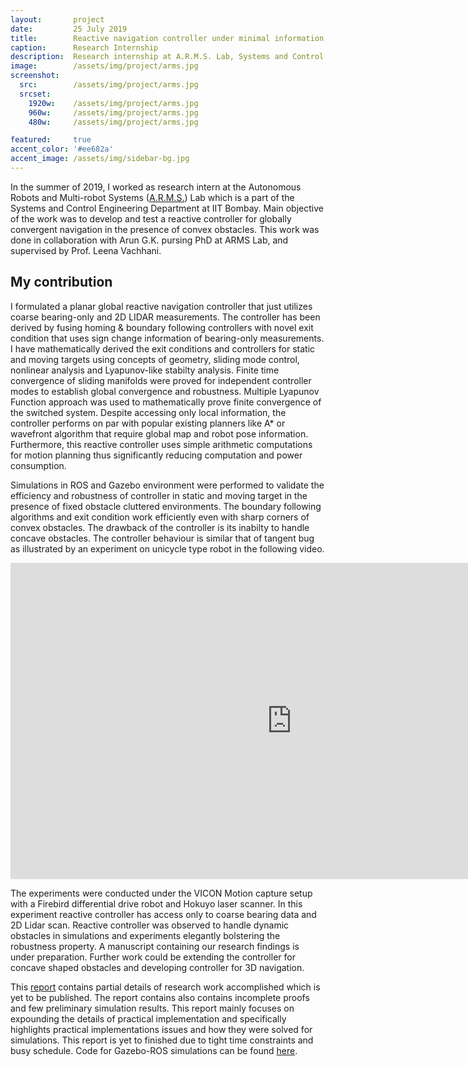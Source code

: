 ```yaml
---
layout:       project
date:         25 July 2019
title:        Reactive navigation controller under minimal information access
caption:      Research Internship
description:  Research internship at A.R.M.S. Lab, Systems and Control Engineering IIT Bombay
image:        /assets/img/project/arms.jpg
screenshot:
  src:        /assets/img/project/arms.jpg
  srcset:
    1920w:    /assets/img/project/arms.jpg
    960w:     /assets/img/project/arms.jpg
    480w:     /assets/img/project/arms.jpg

featured:     true
accent_color: '#ee682a'
accent_image: /assets/img/sidebar-bg.jpg
---
```


In the summer of 2019, I worked as research intern at the Autonomous Robots and Multi-robot Systems ([A.R.M.S.](http://www.sc.iitb.ac.in/robotics/index.html)) Lab which is a part of the Systems and Control Engineering Department at IIT Bombay. Main objective of the work was to develop and test a reactive controller for globally convergent navigation in the presence of convex obstacles. This work was done in collaboration with Arun G.K. pursing PhD at ARMS Lab, and supervised by Prof. Leena Vachhani.

## My contribution

I formulated a planar global reactive navigation controller that just utilizes coarse bearing-only and 2D LIDAR measurements. The controller has been derived by fusing homing & boundary following controllers with novel exit condition that uses sign change information of bearing-only measurements. I have mathematically derived the exit conditions and controllers for static and moving targets using concepts of geometry, sliding mode control, nonlinear analysis and Lyapunov-like stabilty analysis. Finite time convergence of sliding manifolds were proved for independent controller modes to establish global convergence and robustness. Multiple Lyapunov Function approach was used to mathematically prove finite convergence of the switched system. Despite accessing only local information, the controller performs on par with popular existing planners like A* or wavefront algorithm that require global map and robot pose information. Furthermore, this reactive controller uses simple arithmetic computations for motion planning thus significantly reducing computation and power consumption. 

Simulations in ROS and Gazebo environment were performed to validate the efficiency and robustness of controller in static and moving target in the presence of fixed obstacle cluttered environments. The boundary following algorithms and exit condition work efficiently even with sharp corners of convex obstacles. The drawback of the controller is its inabilty to handle concave obstacles. The controller behaviour is similar that of tangent bug as illustrated by an experiment on unicycle type robot in the following video.

<div>
<iframe width="900" height="506" src="https://www.youtube.com/embed/QEmhKKyVBwU" frameborder="0" allow="accelerometer; autoplay; encrypted-media; gyroscope; picture-in-picture" allowfullscreen></iframe>
</div>

The experiments were conducted under the VICON Motion capture setup with a Firebird differential drive robot and Hokuyo laser scanner. In this experiment reactive controller has access only to coarse bearing data and 2D Lidar scan. Reactive controller was observed to handle dynamic obstacles in simulations and experiments elegantly bolstering the robustness property. A manuscript containing our research findings is under preparation. Further work could be extending the controller for concave shaped obstacles and developing controller for 3D navigation.

This [report](/assets/IITB_RI_report.pdf) contains partial details of research work accomplished which is yet to be published. The report contains also contains incomplete proofs and few preliminary simulation results. This report mainly focuses on expounding the details of practical implementation and specifically highlights practical implementations issues and how they were solved for simulations. This report is yet to finished due to tight time constraints and busy schedule. Code for Gazebo-ROS simulations can be found [here](https://github.com/ridhipuppala/reactiveplanner_ARMSLab).
